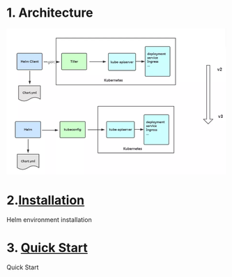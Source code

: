# 1. Architecture
![arch](image/arch.png)   

# 2.[Installation](install/index.md)
Helm environment installation

# 3. [Quick Start](start.md)
Quick Start



